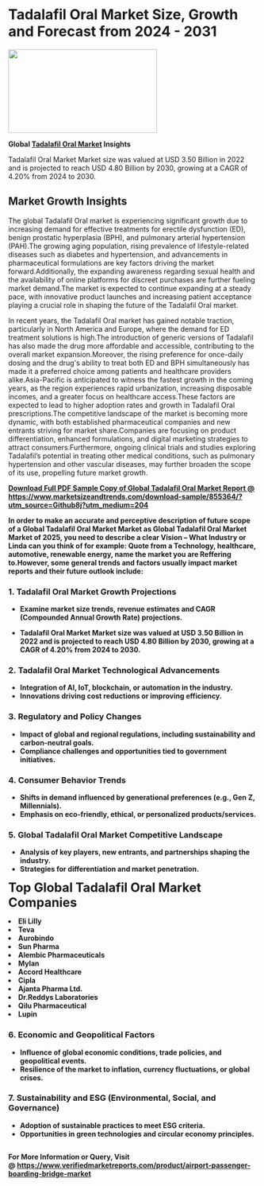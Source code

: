 <H1>Tadalafil Oral Market Size, Growth and Forecast from 2024 - 2031</H1><img class="aligncenter size-medium wp-image-584254" src="https://thirdeyenews.in/wp-content/uploads/2024/09/Global-Market-Research-300x168.jpeg" alt="" width="300" height="168" /><p><strong>Global&nbsp;<a href="https://www.marketsizeandtrends.com/download-sample/855364/?utm_source=Github8j?utm_medium=204">Tadalafil Oral Market</a> Insights</strong></p><p>Tadalafil Oral Market Market size was valued at USD 3.50 Billion in 2022 and is projected to reach USD 4.80 Billion by 2030, growing at a CAGR of 4.20% from 2024 to 2030.</p><p><h2>Market Growth Insights</h2> <p>The global Tadalafil Oral market is experiencing significant growth due to increasing demand for effective treatments for erectile dysfunction (ED), benign prostatic hyperplasia (BPH), and pulmonary arterial hypertension (PAH).The growing aging population, rising prevalence of lifestyle-related diseases such as diabetes and hypertension, and advancements in pharmaceutical formulations are key factors driving the market forward.Additionally, the expanding awareness regarding sexual health and the availability of online platforms for discreet purchases are further fueling market demand.The market is expected to continue expanding at a steady pace, with innovative product launches and increasing patient acceptance playing a crucial role in shaping the future of the Tadalafil Oral market.</p> <p><strong><a href="#"></a></strong></p> <p>In recent years, the Tadalafil Oral market has gained notable traction, particularly in North America and Europe, where the demand for ED treatment solutions is high.The introduction of generic versions of Tadalafil has also made the drug more affordable and accessible, contributing to the overall market expansion.Moreover, the rising preference for once-daily dosing and the drug's ability to treat both ED and BPH simultaneously has made it a preferred choice among patients and healthcare providers alike.Asia-Pacific is anticipated to witness the fastest growth in the coming years, as the region experiences rapid urbanization, increasing disposable incomes, and a greater focus on healthcare access.These factors are expected to lead to higher adoption rates and growth in Tadalafil Oral prescriptions.The competitive landscape of the market is becoming more dynamic, with both established pharmaceutical companies and new entrants striving for market share.Companies are focusing on product differentiation, enhanced formulations, and digital marketing strategies to attract consumers.Furthermore, ongoing clinical trials and studies exploring Tadalafil’s potential in treating other medical conditions, such as pulmonary hypertension and other vascular diseases, may further broaden the scope of its use, propelling future market growth.<p><strong><a href="#"></p><p><span class=""><strong>Download Full PDF Sample Copy of Global Tadalafil Oral Market Report</strong> @ <a href="https://www.marketsizeandtrends.com/download-sample/855364/?utm_source=Github8j?utm_medium=204" target="_blank">https://www.marketsizeandtrends.com/download-sample/855364/?utm_source=Github8j?utm_medium=204</a></span></p><p>In order to make an accurate and perceptive description of future scope of a Global&nbsp;Tadalafil Oral Market Market as Global&nbsp;Tadalafil Oral Market Market of 2025, you need to describe a clear Vision &ndash; What Industry or Linda can you think of for example: Quote from a Technology, healthcare, automotive, renewable energy, name the market you are Reffering to.However, some general trends and factors usually impact market reports and their future outlook include:</p><h3>1.&nbsp;<strong>Tadalafil Oral Market Growth Projections</strong></h3><ul><li>Examine market size trends, revenue estimates and CAGR (Compounded Annual Growth Rate) projections.</li><li><p>Tadalafil Oral Market Market size was valued at USD 3.50 Billion in 2022 and is projected to reach USD 4.80 Billion by 2030, growing at a CAGR of 4.20% from 2024 to 2030.</p></li></ul><h3>2.&nbsp;<strong>Tadalafil Oral Market Technological Advancements</strong></h3><ul><li>Integration of AI, IoT, blockchain, or automation in the industry.</li><li>Innovations driving cost reductions or improving efficiency.</li></ul><h3>3.&nbsp;<strong>Regulatory and Policy Changes</strong></h3><ul><li>Impact of global and regional regulations, including sustainability and carbon-neutral goals.</li><li>Compliance challenges and opportunities tied to government initiatives.</li></ul><h3>4.&nbsp;<strong>Consumer Behavior Trends</strong></h3><ul><li>Shifts in demand influenced by generational preferences (e.g., Gen Z, Millennials).</li><li>Emphasis on eco-friendly, ethical, or personalized products/services.</li></ul><h3>5.&nbsp;<strong>Global Tadalafil Oral Market Competitive Landscape</strong></h3><ul><li>Analysis of key players, new entrants, and partnerships shaping the industry.</li><li>Strategies for differentiation and market penetration.</li></ul><p data-pm-slice="1 1 []"><span style="color: inherit; font-family: inherit; font-size: 25px;">Top Global Tadalafil Oral Market Companies</span></p><div class="" data-test-id=""><p><li>Eli Lilly</li><li> Teva</li><li> Aurobindo</li><li> Sun Pharma</li><li> Alembic Pharmaceuticals</li><li> Mylan</li><li> Accord Healthcare</li><li> Cipla</li><li> Ajanta Pharma Ltd.</li><li> Dr.Reddys Laboratories</li><li> Qilu Pharmaceutical</li><li> Lupin</li></p></div><h3>6.&nbsp;<strong>Economic and Geopolitical Factors</strong></h3><ul><li>Influence of global economic conditions, trade policies, and geopolitical events.</li><li>Resilience of the market to inflation, currency fluctuations, or global crises.</li></ul><h3>7.&nbsp;<strong>Sustainability and ESG (Environmental, Social, and Governance)</strong></h3><ul><li>Adoption of sustainable practices to meet ESG criteria.</li><li>Opportunities in green technologies and circular economy principles.</li></ul><h2><strong style="font-size: 14px;">For More Information or Query, Visit @&nbsp;</strong><a style="background-color: #ffffff; font-size: 14px;" href="https://www.marketsizeandtrends.com/report/tadalafil-oral-market/" target="_blank">https://www.verifiedmarketreports.com/product/airport-passenger-boarding-bridge-market</a></h2>